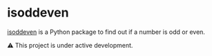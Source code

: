 # isoddeven
[isoddeven](https://pypi.org/project/isoddeven) is a Python package to find out if a number is odd or even.

⚠️ This project is under active development.